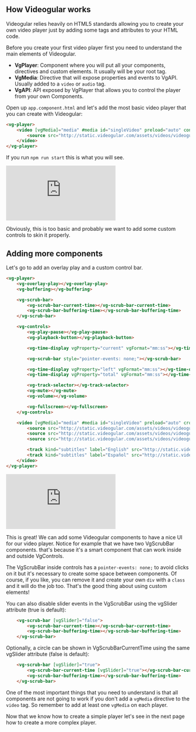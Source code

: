 ## How Videogular works

Videogular relies heavily on HTML5 standards allowing you to create your own video player just by adding some tags and attributes to your HTML code.

Before you create your first video player first you need to understand the main elements of Videogular.

* **VgPlayer**: Component where you will put all your components, directives and custom elements. It usually will be your root tag.
* **VgMedia**: Directive that will expose properties and events to VgAPI. Usually added to a `video` or `audio` tag.
* **VgAPI**: API exposed by VgPlayer that allows you to control the player from your own Components.

Open up `app.component.html` and let's add the most basic video player that you can create with Videogular:

```html
<vg-player>
    <video [vgMedia]="media" #media id="singleVideo" preload="auto" controls>
        <source src="http://static.videogular.com/assets/videos/videogular.mp4" type="video/mp4">
    </video>
</vg-player>
```

If you run `npm run start` this is what you will see.

<div class="intrinsic-container intrinsic-container-16x9">
    <iframe src="https://videogular.github.io/videogular2-showroom/#/simple-player?standalone=true" frameborder="0" allowfullscreen></iframe>
</div>

Obviously, this is too basic and probably we want to add some custom controls to skin it properly.

## Adding more components

Let's go to add an overlay play and a custom control bar.

```html
<vg-player>
    <vg-overlay-play></vg-overlay-play>
    <vg-buffering></vg-buffering>

    <vg-scrub-bar>
        <vg-scrub-bar-current-time></vg-scrub-bar-current-time>
        <vg-scrub-bar-buffering-time></vg-scrub-bar-buffering-time>
    </vg-scrub-bar>

    <vg-controls>
        <vg-play-pause></vg-play-pause>
        <vg-playback-button></vg-playback-button>

        <vg-time-display vgProperty="current" vgFormat="mm:ss"></vg-time-display>

        <vg-scrub-bar style="pointer-events: none;"></vg-scrub-bar>

        <vg-time-display vgProperty="left" vgFormat="mm:ss"></vg-time-display>
        <vg-time-display vgProperty="total" vgFormat="mm:ss"></vg-time-display>

        <vg-track-selector></vg-track-selector>
        <vg-mute></vg-mute>
        <vg-volume></vg-volume>

        <vg-fullscreen></vg-fullscreen>
    </vg-controls>

    <video [vgMedia]="media" #media id="singleVideo" preload="auto" crossorigin>
        <source src="http://static.videogular.com/assets/videos/videogular.mp4" type="video/mp4">
        <source src="http://static.videogular.com/assets/videos/videogular.ogg" type="video/ogg">
        <source src="http://static.videogular.com/assets/videos/videogular.webm" type="video/webm">

        <track kind="subtitles" label="English" src="http://static.videogular.com/assets/subs/pale-blue-dot.vtt" srclang="en" default>
        <track kind="subtitles" label="Español" src="http://static.videogular.com/assets/subs/pale-blue-dot-es.vtt" srclang="es">
    </video>
</vg-player>

```

<div class="intrinsic-container intrinsic-container-16x9">
    <iframe src="https://videogular.github.io/videogular2-showroom/#/single-player?standalone=true" frameborder="0" allowfullscreen></iframe>
</div>

This is great! We can add some Videogular components to have a nice UI for our video player. Notice for example that we have two VgScrubBar components. that's because it's a smart component that can work inside and outside VgControls.

The VgScrubBar inside controls has a `pointer-events: none;` to avoid clicks on it but it's necessary to create some space between components. Of course, if you like, you can remove it and create your own `div` with a `class` and it will do the job too. That's the good thing about using custom elements!

You can also disable slider events in the VgScrubBar using the vgSlider attribute (true is default):
```html
    <vg-scrub-bar [vgSlider]="false">
        <vg-scrub-bar-current-time></vg-scrub-bar-current-time>
        <vg-scrub-bar-buffering-time></vg-scrub-bar-buffering-time>
    </vg-scrub-bar>
```

Optionally, a circle can be shown in VgScrubBarCurrentTime using the same vgSlider attribute (false is default):

```html
    <vg-scrub-bar [vgSlider]="true">
        <vg-scrub-bar-current-time [vgSlider]="true"></vg-scrub-bar-current-time>
        <vg-scrub-bar-buffering-time></vg-scrub-bar-buffering-time>
    </vg-scrub-bar>
```

One of the most important things that you need to understand is that all components are not going to work if you don't add a `vgMedia` directive to the `video` tag. So remember to add at least one `vgMedia` on each player.

Now that we know how to create a simple player let's see in the next page how to create a more complex player.
